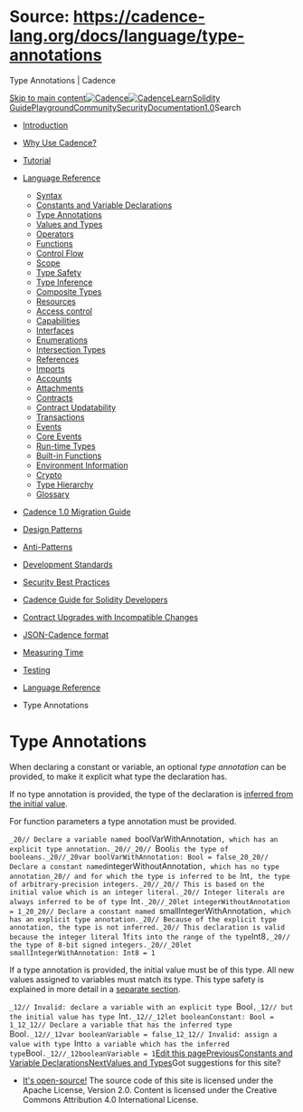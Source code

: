 # Source: https://cadence-lang.org/docs/language/type-annotations




Type Annotations | Cadence




[Skip to main content](#__docusaurus_skipToContent_fallback)[![Cadence](/img/logo.svg)![Cadence](/img/logo.svg)](/)[Learn](/learn)[Solidity Guide](/docs/solidity-to-cadence)[Playground](https://play.flow.com/)[Community](/community)[Security](https://flow.com/flow-responsible-disclosure/)[Documentation](/docs/)[1.0](/docs/)Search

* [Introduction](/docs/)
* [Why Use Cadence?](/docs/why)
* [Tutorial](/docs/tutorial/first-steps)
* [Language Reference](/docs/language/)
  + [Syntax](/docs/language/syntax)
  + [Constants and Variable Declarations](/docs/language/constants-and-variables)
  + [Type Annotations](/docs/language/type-annotations)
  + [Values and Types](/docs/language/values-and-types)
  + [Operators](/docs/language/operators)
  + [Functions](/docs/language/functions)
  + [Control Flow](/docs/language/control-flow)
  + [Scope](/docs/language/scope)
  + [Type Safety](/docs/language/type-safety)
  + [Type Inference](/docs/language/type-inference)
  + [Composite Types](/docs/language/composite-types)
  + [Resources](/docs/language/resources)
  + [Access control](/docs/language/access-control)
  + [Capabilities](/docs/language/capabilities)
  + [Interfaces](/docs/language/interfaces)
  + [Enumerations](/docs/language/enumerations)
  + [Intersection Types](/docs/language/intersection-types)
  + [References](/docs/language/references)
  + [Imports](/docs/language/imports)
  + [Accounts](/docs/language/accounts/)
  + [Attachments](/docs/language/attachments)
  + [Contracts](/docs/language/contracts)
  + [Contract Updatability](/docs/language/contract-updatability)
  + [Transactions](/docs/language/transactions)
  + [Events](/docs/language/events)
  + [Core Events](/docs/language/core-events)
  + [Run-time Types](/docs/language/run-time-types)
  + [Built-in Functions](/docs/language/built-in-functions)
  + [Environment Information](/docs/language/environment-information)
  + [Crypto](/docs/language/crypto)
  + [Type Hierarchy](/docs/language/type-hierarchy)
  + [Glossary](/docs/language/glossary)
* [Cadence 1.0 Migration Guide](/docs/cadence-migration-guide/)
* [Design Patterns](/docs/design-patterns)
* [Anti-Patterns](/docs/anti-patterns)
* [Development Standards](/docs/project-development-tips)
* [Security Best Practices](/docs/security-best-practices)
* [Cadence Guide for Solidity Developers](/docs/solidity-to-cadence)
* [Contract Upgrades with Incompatible Changes](/docs/contract-upgrades)
* [JSON-Cadence format](/docs/json-cadence-spec)
* [Measuring Time](/docs/measuring-time)
* [Testing](/docs/testing-framework)


* [Language Reference](/docs/language/)
* Type Annotations
# Type Annotations

When declaring a constant or variable,
an optional *type annotation* can be provided,
to make it explicit what type the declaration has.

If no type annotation is provided, the type of the declaration is
[inferred from the initial value](/docs/language/type-inference).

For function parameters a type annotation must be provided.

 `_20// Declare a variable named `boolVarWithAnnotation`, which has an explicit type annotation._20//_20// `Bool` is the type of booleans._20//_20var boolVarWithAnnotation: Bool = false_20_20// Declare a constant named `integerWithoutAnnotation`, which has no type annotation_20// and for which the type is inferred to be `Int`, the type of arbitrary-precision integers._20//_20// This is based on the initial value which is an integer literal._20// Integer literals are always inferred to be of type `Int`._20//_20let integerWithoutAnnotation = 1_20_20// Declare a constant named `smallIntegerWithAnnotation`, which has an explicit type annotation._20// Because of the explicit type annotation, the type is not inferred._20// This declaration is valid because the integer literal `1` fits into the range of the type `Int8`,_20// the type of 8-bit signed integers._20//_20let smallIntegerWithAnnotation: Int8 = 1`

If a type annotation is provided, the initial value must be of this type.
All new values assigned to variables must match its type.
This type safety is explained in more detail in a [separate section](/docs/language/type-safety).

 `_12// Invalid: declare a variable with an explicit type `Bool`,_12// but the initial value has type `Int`._12//_12let booleanConstant: Bool = 1_12_12// Declare a variable that has the inferred type `Bool`._12//_12var booleanVariable = false_12_12// Invalid: assign a value with type `Int` to a variable which has the inferred type `Bool`._12//_12booleanVariable = 1`[Edit this page](https://github.com/onflow/cadence-lang.org/tree/main/docs/language/type-annotations.md)[PreviousConstants and Variable Declarations](/docs/language/constants-and-variables)[NextValues and Types](/docs/language/values-and-types)Got suggestions for this site? 

* [It's open-source!](https://github.com/onflow/cadence-lang.org)
The source code of this site is licensed under the Apache License, Version 2.0.
Content is licensed under the Creative Commons Attribution 4.0 International License.

